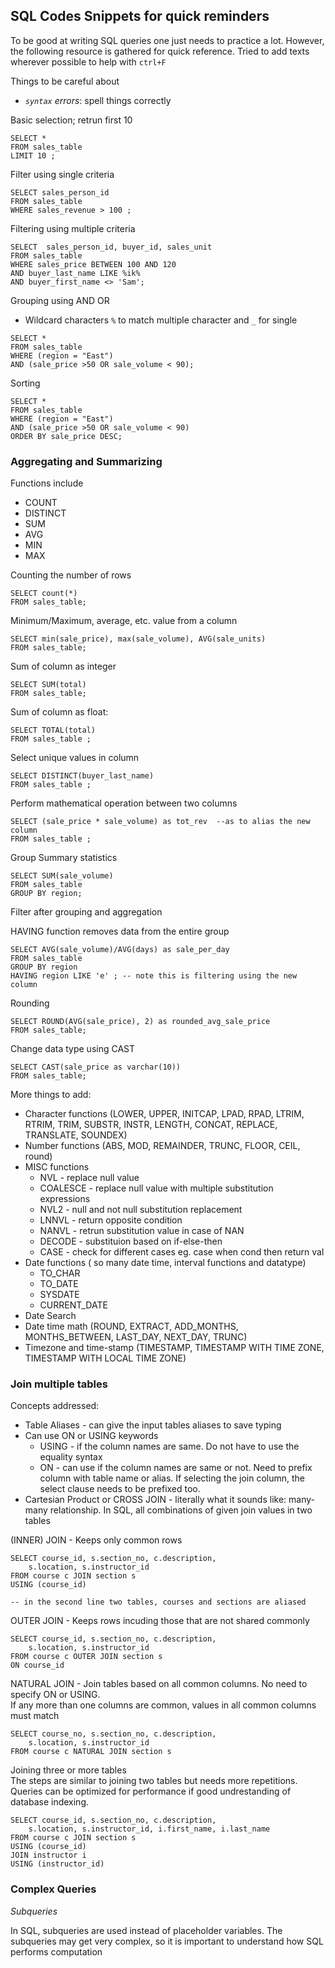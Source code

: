 ## SQL Codes Snippets for quick reminders

To be good at writing SQL queries one just needs to practice a lot. However, the following resource is gathered for quick reference. Tried to add texts wherever possible to help with `ctrl+F`


Things to be careful about
- _`syntax` errors_: spell things correctly 

Basic selection; retrun first 10

```
SELECT * 
FROM sales_table
LIMIT 10 ;
```

Filter using single criteria

```
SELECT sales_person_id
FROM sales_table
WHERE sales_revenue > 100 ;
```

Filtering using multiple criteria

 <!-- Comparison Operators  

    operators | uses  
    ----------|-------  
    =      |  equals
    != , <>|  not equal -->


```
SELECT  sales_person_id, buyer_id, sales_unit
FROM sales_table
WHERE sales_price BETWEEN 100 AND 120
AND buyer_last_name LIKE %ik%  
AND buyer_first_name <> 'Sam';
```

Grouping using AND OR  
- Wildcard characters `%` to match multiple character and `_` for single

```
SELECT * 
FROM sales_table
WHERE (region = "East") 
AND (sale_price >50 OR sale_volume < 90);
```

Sorting 
```
SELECT * 
FROM sales_table
WHERE (region = "East") 
AND (sale_price >50 OR sale_volume < 90)
ORDER BY sale_price DESC;
```

### Aggregating and Summarizing

Functions include
- COUNT
- DISTINCT
- SUM
- AVG
- MIN
- MAX

Counting the number of rows

```
SELECT count(*)
FROM sales_table;
```

Minimum/Maximum, average, etc. value from a column
```
SELECT min(sale_price), max(sale_volume), AVG(sale_units)
FROM sales_table;
```

Sum of column as integer

```
SELECT SUM(total)
FROM sales_table;
```

Sum of column as float:
```
SELECT TOTAL(total)
FROM sales_table ;
```

Select unique values in column

```
SELECT DISTINCT(buyer_last_name)
FROM sales_table ;
```

Perform mathematical operation between two columns

```
SELECT (sale_price * sale_volume) as tot_rev  --as to alias the new column
FROM sales_table ;
```

Group Summary statistics


```
SELECT SUM(sale_volume)
FROM sales_table
GROUP BY region;
```

Filter after grouping and aggregation

HAVING function removes data from the entire group
```
SELECT AVG(sale_volume)/AVG(days) as sale_per_day
FROM sales_table
GROUP BY region
HAVING region LIKE 'e' ; -- note this is filtering using the new column 
```

Rounding 

```
SELECT ROUND(AVG(sale_price), 2) as rounded_avg_sale_price
FROM sales_table;
```

Change data type using CAST

```
SELECT CAST(sale_price as varchar(10))
FROM sales_table;
```

More things to add:
- Character functions (LOWER, UPPER, INITCAP, LPAD, RPAD, LTRIM, RTRIM, TRIM, SUBSTR, INSTR, LENGTH, CONCAT, REPLACE, TRANSLATE, SOUNDEX)
- Number functions (ABS, MOD, REMAINDER, TRUNC, FLOOR, CEIL, round)
- MISC functions 
    - NVL - replace null value
    - COALESCE - replace null value with multiple substitution expressions
    - NVL2 - null and not null substitution replacement
    - LNNVL - return opposite condition
    - NANVL - retrun substitution value in case of NAN
    - DECODE - substituion based on if-else-then
    - CASE - check for different cases eg. case when  cond then return val
- Date functions ( so many date time, interval functions and datatype)
    - TO_CHAR
    - TO_DATE
    - SYSDATE
    - CURRENT_DATE
    <!-- - DATE
    
    YYYY
    YEAR
    RR
    MM
    MON
    MONTH
    Month
    DD
    DAY
    DY
    D
    DDD
    DL
    HH or HH12
    HH24
    MI
    SS
    SSSSS
    AM or PM
    TS
    WW
    W
    Q
    -->  
- Date Search    
- Date time math (ROUND, EXTRACT, ADD_MONTHS, MONTHS_BETWEEN, LAST_DAY, NEXT_DAY, TRUNC) 
- Timezone and time-stamp (TIMESTAMP, TIMESTAMP WITH TIME ZONE, TIMESTAMP WITH LOCAL TIME ZONE)

### Join multiple tables

Concepts addressed:
- Table Aliases - can give the input tables aliases to save typing
- Can use ON or USING keywords 
    - USING - if the column names are same. Do not have to use the equality syntax
    - ON - can use if the column names are same or not. Need to prefix column with table name or alias. If selecting the join column, the select clause needs to be prefixed too.
- Cartesian Product or CROSS JOIN - literally what it sounds like: many-many relationship. In SQL, all combinations of given join values in two tables

(INNER) JOIN -  Keeps only common rows

```
SELECT course_id, s.section_no, c.description, 
    s.location, s.instructor_id
FROM course c JOIN section s
USING (course_id)

-- in the second line two tables, courses and sections are aliased
```

OUTER JOIN - Keeps rows incuding those that are not shared commonly
```
SELECT course_id, s.section_no, c.description, 
    s.location, s.instructor_id
FROM course c OUTER JOIN section s
ON course_id
```

NATURAL JOIN - Join tables based on all common columns. 
No need to specify ON or USING.   
If any more than one columns are common, values in all common columns must match 
```
SELECT course_no, s.section_no, c.description, 
    s.location, s.instructor_id
FROM course c NATURAL JOIN section s
```
Joining three or more tables  
The steps are similar to joining two tables but needs more repetitions. Queries can be optimized for performance if good undrestanding of database indexing.

```
SELECT course_id, s.section_no, c.description, 
    s.location, s.instructor_id, i.first_name, i.last_name
FROM course c JOIN section s
USING (course_id)
JOIN instructor i
USING (instructor_id)

```

### Complex Queries

_Subqueries_

In SQL, subqueries are used instead of  placeholder variables. The subqueries may get very complex, so it is important to understand how SQL performs computation

